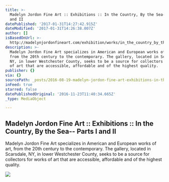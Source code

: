 ```yaml
---
title: >-
  Madelyn Jordon Fine Art :: Exhibitions :: In the Country, By the Sea-- Parts I
  and II
datePublished: '2017-01-31T14:27:42.915Z'
dateModified: '2017-01-31T14:26:38.007Z'
author: []
isBasedOnUrl: >-
  http://madelynjordonfineart.com/exhibition/works/in_the_country_by_the_sea--_parts_i_and_ii_1/5
description: >-
  Madelyn Jordon Fine Art specializes in American and European works of art,
  from the 20th century to the contemporary. The gallery, located in Scarsdale,
  NY, in lower Westchester County, seeks to be a source for collectors for works
  of art that are accessible, affordable and of the highest quality.
publisher: {}
via: {}
sourcePath: _posts/2016-08-19-madelyn-jordon-fine-art-exhibitions-in-the-country-by.md
inFeed: true
starred: false
datePublishedOriginal: '2016-11-23T11:40:34.665Z'
_type: MediaObject

---
```

<article style=""><h1>Madelyn Jordon Fine Art :: Exhibitions :: In the Country, By the Sea-- Parts I and II</h1><p>Madelyn Jordon Fine Art specializes in American and European works of art, from the 20th century to the contemporary. The gallery, located in Scarsdale, NY, in lower Westchester County, seeks to be a source for collectors for works of art that are accessible, affordable and of the highest quality.</p><img src="http://madelynjordonfineart.com/pics/work/thumb/488a9aed-f694-4bdc-9394-4eb6e06d415f.jpg" /></article>